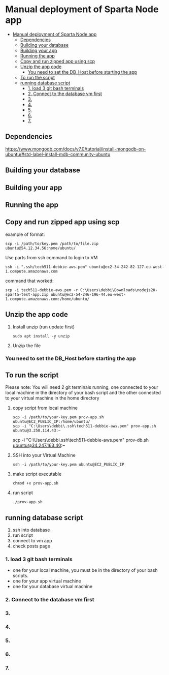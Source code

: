 # Manual deployment of Sparta Node app
- [Manual deployment of Sparta Node app](#manual-deployment-of-sparta-node-app)
  - [Dependencies](#dependencies)
  - [Building your database](#building-your-database)
  - [Building your app](#building-your-app)
  - [Running the app](#running-the-app)
  - [Copy and run zipped app using scp](#copy-and-run-zipped-app-using-scp)
  - [Unzip the app code](#unzip-the-app-code)
    - [You need to set the DB\_Host before starting the app](#you-need-to-set-the-db_host-before-starting-the-app)
  - [To run the script](#to-run-the-script)
  - [running database script](#running-database-script)
    - [1. load 3 git bash terminals](#1-load-3-git-bash-terminals)
    - [2. Connect to the database vm first](#2-connect-to-the-database-vm-first)
    - [3.](#3)
    - [4.](#4)
    - [5.](#5)
    - [6.](#6)
    - [7.](#7)


## Dependencies
https://www.mongodb.com/docs/v7.0/tutorial/install-mongodb-on-ubuntu/#std-label-install-mdb-community-ubuntu


## Building your database

## Building your app

## Running the app



## Copy and run zipped app using scp
example of format:
```
scp -i /path/to/key.pem /path/to/file.zip ubuntu@54.12.34.56:home/ubuntu/
```

Use parts from ssh command to login to VM
```
ssh -i ".ssh/tech511-debbie-aws.pem" ubuntu@ec2-34-242-82-127.eu-west-1.compute.amazonaws.com
```

command that worked:
```
scp -i tech511-debbie-aws.pem -r C:\Users\debbi\Downloads\nodejs20-sparta-test-app.zip ubuntu@ec2-54-246-196-44.eu-west-1.compute.amazonaws.com:/home/ubuntu/
```

## Unzip the app code
1. Install unzip (run update first)
   ```
   sudo apt install -y unzip
   ```
2. Unzip the file

### You need to set the DB_Host before starting the app

## To run the script
Please note: You will need 2 git terminals running, one connected to your local machine in the directory of your bash script and the other connected to your virtual machine in the home directory
1. copy script from local machine
   ```
   scp -i /path/to/your-key.pem prov-app.sh ubuntu@EC2_PUBLIC_IP:/home/ubuntu/
   scp -i "C:\Users\debbi\.ssh\tech511-debbie-aws.pem" prov-app.sh ubuntu@3.250.114.43:~ 

   ```

   scp -i "C:\Users\debbi\.ssh\tech511-debbie-aws.pem" prov-db.sh ubuntu@34.247.163.40:~ 
2. SSH into your Virtual Machine
   ```
   ssh -i /path/to/your-key.pem ubuntu@EC2_PUBLIC_IP
   ```
3. make script executable
   ```
   chmod +x prov-app.sh
   ```
4. run script
   ```
   ./prov-app.sh
   ```

## running database script
1. ssh into database
2. run script
3. connect to vm app
4. check posts page





### 1. load 3 git bash terminals
- one for your local machine, you must be in the directory of your bash scripts.
- one for your app virtual machine
- one for your database virtual machine 
### 2. Connect to the database vm first
### 3. 
### 4. 
### 5. 
### 6. 
### 7. 